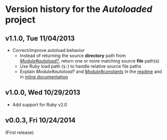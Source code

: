 # Version history for the _Autoloaded_ project

## <a name="v1.1.0"></a>v1.1.0, Tue 11/04/2013

* Correct/improve autoload behavior
  * Instead of returning the source **directory** path from
    [_Module#autoload?_][Ruby-Core-Module-autoload], return one or more matching
    source **file** path(s)
  * Use Ruby load path (`$:`) to handle relative source file paths
  * Explain _Module#autoload?_ and
    [_Module#constants_][Ruby-Core-Module-constants] in the [readme][readme] and
    in [inline documentation][inline-documentation]

## <a name="v1.0.0"></a>v1.0.0, Wed 10/29/2013

* Add support for Ruby v2.0

## <a name="v0.0.3"></a>v0.0.3, Fri 10/24/2014

(First release)

[Ruby-Core-Module-autoload]:  http://ruby-doc.org/core/Module.html#method-i-autoload-3F   "‘Module#autoload’ method in the Ruby Core Library"
[Ruby-Core-Module-constants]: http://ruby-doc.org/core/Module.html#method-i-constants     "‘Module#constants’ method in the Ruby Core Library"
[readme]:                     http://github.com/njonsson/autoloaded/blob/master/README.md "Autoloaded readme"
[inline-documentation]:       http://www.rubydoc.info/github/njonsson/autoloaded          "Autoloaded inline documentation"
